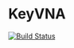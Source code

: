 # KeyVNA

[![Build Status](https://github.com/da-boi/KeyVNA.jl/actions/workflows/CI.yml/badge.svg?branch=main)](https://github.com/da-boi/KeyVNA.jl/actions/workflows/CI.yml?query=branch%3Amain)
